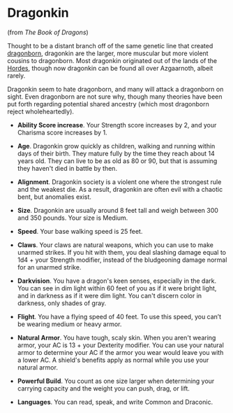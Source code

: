 # Dragonkin
(from *The Book of Dragons*)

Thought to be a distant branch off of the same genetic line that created [dragonborn](Dragonborn.md), dragonkin are the larger, more muscular but more violent cousins to dragonborn. Most dragonkin originated out of the lands of the [Hordes](Hordes.md), though now dragonkin can be found all over Azgaarnoth, albeit rarely.

Dragonkin seem to hate dragonborn, and many will attack a dragonborn on sight. Even dragonborn are not sure why, though many theories have been put forth regarding potential shared ancestry (which most dragonborn reject wholeheartedly).

* **Ability Score increase**. Your Strength score increases by 2, and your Charisma score increases by 1.

* **Age**. Dragonkin grow quickly as children, walking and running within days of their birth. They mature fully by the time they reach about 14 years old. They can live to be as old as 80 or 90, but that is assuming they haven't died in battle by then.

* **Alignment**. Dragonkin society is a violent one where the strongest rule and the weakest die. As a result, dragonkin are often evil with a chaotic bent, but anomalies exist.

* **Size**. Dragonkin are usually around 8 feet tall and weigh between 300 and 350 pounds. Your size is Medium.

* **Speed**. Your base walking speed is 25 feet.

* **Claws**. Your claws are natural weapons, which you can use to make unarmed strikes. If you hit with them, you deal slashing damage equal to 1d4 + your Strength modifier, instead of the bludgeoning damage normal for an unarmed strike.

* **Darkvision**. You have a dragon's keen senses, especially in the dark. You can see in dim light within 60 feet of you as if it were bright light, and in darkness as if it were dim light. You can't discern color in darkness, only shades of gray. 

* **Flight**. You have a flying speed of 40 feet. To use this speed, you can’t be wearing medium or heavy armor.

* **Natural Armor**. You have tough, scaly skin. When you aren't wearing armor, your AC is 13 + your Dexterity modifier. You can use your natural armor to determine your AC if the armor you wear would leave you with a lower AC. A shield's benefits apply as normal while you use your natural armor.

* **Powerful Build**. You count as one size larger when
determining your carrying capacity and the weight you can
push, drag, or lift.

* **Languages**. You can read, speak, and write Common and Draconic.
